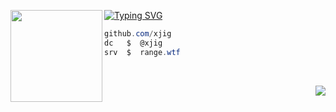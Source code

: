 [![Typing SVG](https://readme-typing-svg.herokuapp.com?font=Roboto+Mono&lines=range.wtf+%7C+bio-link)](https://git.io/typing-svg)
<img align="left" src="https://files.offshore.cat/UQspLkQS.png" width="147"/> 

```csharp
github.com/xjig
dc   $  @xjig
srv  $  range.wtf
```
&zwnj; 
&zwnj; 
<p><img align="right" src="https://spotify-github-profile.kittinanx.com/api/view.svg?uid=colm2017&cover_image=true&theme=default&show_offline=true&background_color=121212&interchange=true&bar_color=ffffff&bar_color_cover=false" /></p>

